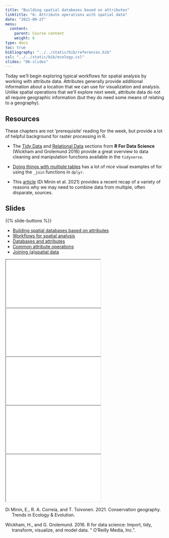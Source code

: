 ```yaml
---
title: "Building spatial databases based on attributes"
linktitle: "6: Attribute operations with spatial data"
date: "2021-09-27"
menu:
  content:
    parent: Course content
    weight: 6
type: docs
toc: true
bibliography: "../../static/bib/references.bib"
csl: "../../static/bib/ecology.csl"
slides: "06-slides"
---
```


Today we’ll begin exploring typical workflows for spatial analysis by working with attribute data. Attributes generally provide additional information about a location that we can use for visualization and analysis. Unlike spatial operations that we’ll explore next week, attribute data do not all require geographic information (but they do need some means of relating to a geography).

## Resources

These chapters are not ‘prerequisite’ reading for the week, but provide a lot of helpful background for raster processing in R.

-   <i class="fas fa-book"></i> The [Tidy Data](https://r4ds.had.co.nz/tidy-data.html) and [Relational Data](https://r4ds.had.co.nz/relational-data.html) sections from **R For Data Science** (Wickham and Grolemund 2016) provide a great overview to data cleaning and manipulation functions available in the `tidyverse`.

-   <i class="fas fa-book"></i> [Doing things with multiple tables](https://ready4r.netlify.app/labbook/part-5-doing-useful-things-with-multiple-tables.html) has a lot of nice visual examples of for using the `_join` functions in `dplyr`.

-   <i class="fas fa-book"></i> This [article](https://www.cell.com/trends/ecology-evolution/fulltext/S0169-5347(21)00227-5) (Di Minin et al. 2021) provides a recent recap of a variety of reasons why we may need to combine data from multiple, often disparate, sources.

## Slides

{{% slide-buttons %}}

<ul class="nav nav-tabs" id="slide-tabs" role="tablist">
<li class="nav-item">
<a class="nav-link active" id="building-spatial-databases-based-on-attributes-tab" data-toggle="tab" href="#building-spatial-databases-based-on-attributes" role="tab" aria-controls="building-spatial-databases-based-on-attributes" aria-selected="true">Building spatial databases based on attributes</a>
</li>
<li class="nav-item">
<a class="nav-link" id="workflows-for-spatial-analysis-tab" data-toggle="tab" href="#workflows-for-spatial-analysis" role="tab" aria-controls="workflows-for-spatial-analysis" aria-selected="false">Workflows for spatial analysis</a>
</li>
<li class="nav-item">
<a class="nav-link" id="databases-and-attributes-tab" data-toggle="tab" href="#databases-and-attributes" role="tab" aria-controls="databases-and-attributes" aria-selected="false">Databases and attributes</a>
</li>
<li class="nav-item">
<a class="nav-link" id="common-attribute-operations-tab" data-toggle="tab" href="#common-attribute-operations" role="tab" aria-controls="common-attribute-operations" aria-selected="false">Common attribute operations</a>
</li>
<li class="nav-item">
<a class="nav-link" id="joining-aspatial-data-tab" data-toggle="tab" href="#joining-aspatial-data" role="tab" aria-controls="joining-aspatial-data" aria-selected="false">Joining (a)spatial data</a>
</li>
</ul>

<div id="slide-tabs" class="tab-content">

<div id="building-spatial-databases-based-on-attributes" class="tab-pane fade show active" role="tabpanel" aria-labelledby="building-spatial-databases-based-on-attributes-tab">

<div class="embed-responsive embed-responsive-16by9">

<iframe class="embed-responsive-item" src="/slides/06-slides.html#1">
</iframe>

</div>

</div>

<div id="workflows-for-spatial-analysis" class="tab-pane fade" role="tabpanel" aria-labelledby="workflows-for-spatial-analysis-tab">

<div class="embed-responsive embed-responsive-16by9">

<iframe class="embed-responsive-item" src="/slides/06-slides.html#workflows">
</iframe>

</div>

</div>

<div id="databases-and-attributes" class="tab-pane fade" role="tabpanel" aria-labelledby="databases-and-attributes-tab">

<div class="embed-responsive embed-responsive-16by9">

<iframe class="embed-responsive-item" src="/slides/06-slides.html#database">
</iframe>

</div>

</div>

<div id="common-attribute-operations" class="tab-pane fade" role="tabpanel" aria-labelledby="common-attribute-operations-tab">

<div class="embed-responsive embed-responsive-16by9">

<iframe class="embed-responsive-item" src="/slides/06-slides.html#apps">
</iframe>

</div>

</div>

<div id="joining-aspatial-data" class="tab-pane fade" role="tabpanel" aria-labelledby="joining-aspatial-data-tab">

<div class="embed-responsive embed-responsive-16by9">

<iframe class="embed-responsive-item" src="/slides/06-slides.html#joins">
</iframe>

</div>

</div>

</div>

<div id="refs" class="references csl-bib-body hanging-indent" line-spacing="2">

<div id="ref-di2021conservation" class="csl-entry">

Di Minin, E., R. A. Correia, and T. Toivonen. 2021. Conservation geography. Trends in Ecology & Evolution.

</div>

<div id="ref-wickham2016r" class="csl-entry">

Wickham, H., and G. Grolemund. 2016. R for data science: Import, tidy, transform, visualize, and model data. " O’Reilly Media, Inc.".

</div>

</div>
